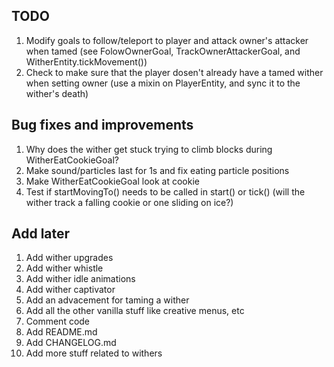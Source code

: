 ## TODO
1. Modify goals to follow/teleport to player and attack owner's attacker when tamed (see FolowOwnerGoal, TrackOwnerAttackerGoal, and WitherEntity.tickMovement())
2. Check to make sure that the player dosen't already have a tamed wither when setting owner (use a mixin on PlayerEntity, and sync it to the wither's death)

## Bug fixes and improvements
1. Why does the wither get stuck trying to climb blocks during WitherEatCookieGoal?
2. Make sound/particles last for 1s and fix eating particle positions
3. Make WitherEatCookieGoal look at cookie
4. Test if startMovingTo() needs to be called in start() or tick() (will the wither track a falling cookie or one sliding on ice?)

## Add later
1. Add wither upgrades
2. Add wither whistle
3. Add wither idle animations
4. Add wither captivator
5. Add an advacement for taming a wither
6. Add all the other vanilla stuff like creative menus, etc
7. Comment code
8. Add README.md
9. Add CHANGELOG.md
10. Add more stuff related to withers
